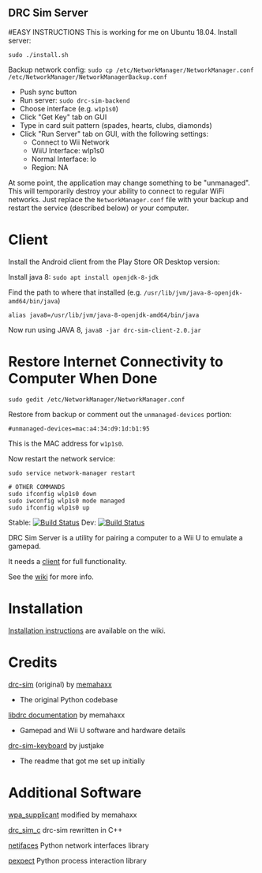 DRC Sim Server
---

#EASY INSTRUCTIONS
This is working for me on Ubuntu 18.04. Install server:

    sudo ./install.sh

Backup network config: `sudo cp /etc/NetworkManager/NetworkManager.conf /etc/NetworkManager/NetworkManagerBackup.conf`

* Push sync button
* Run server: `sudo drc-sim-backend`
* Choose interface (e.g. `w1p1s0`)
* Click "Get Key" tab on GUI
* Type in card suit pattern (spades, hearts, clubs, diamonds) 
* Click "Run Server" tab on GUI, with the following settings:
	- Connect to Wii Network
	- WiiU Interface: wlp1s0
	- Normal Interface: lo
	- Region: NA

At some point, the application may change something to be "unmanaged". 
This will temporarily destroy your ability to connect to regular WiFi networks. 
Just replace the `NetworkManager.conf` file with your backup and restart the service (described below)
or your computer.

# Client
Install the Android client from the Play Store OR Desktop version:

Install java 8:
`sudo apt install openjdk-8-jdk`

Find the path to where that installed (e.g. `/usr/lib/jvm/java-8-openjdk-amd64/bin/java`)
    
    alias java8=/usr/lib/jvm/java-8-openjdk-amd64/bin/java 
    
Now run using JAVA 8, `java8 -jar drc-sim-client-2.0.jar`

# Restore Internet Connectivity to Computer When Done
	
	sudo gedit /etc/NetworkManager/NetworkManager.conf

Restore from backup or comment out the `unmanaged-devices` portion:
    
    #unmanaged-devices=mac:a4:34:d9:1d:b1:95
   
This is the MAC address for `w1p1s0`.

Now restart the network service:

    sudo service network-manager restart

	# OTHER COMMANDS 
	sudo ifconfig wlp1s0 down
	sudo iwconfig wlp1s0 mode managed
	sudo ifconfig wlp1s0 up




Stable: [![Build Status](https://travis-ci.org/rolandoislas/drc-sim.svg?branch=master)](https://travis-ci.org/rolandoislas/drc-sim)
Dev: [![Build Status](https://travis-ci.org/rolandoislas/drc-sim.svg?branch=develop)](https://travis-ci.org/rolandoislas/drc-sim)

DRC Sim Server is a utility for pairing a computer to a Wii U to emulate a gamepad.

It needs a [client] for full functionality.

See the [wiki] for more info.

# Installation

[Installation instructions] are available on the wiki.

# Credits

[drc-sim] \(original\) by [memahaxx]
- The original Python codebase

[libdrc documentation] by memahaxx
- Gamepad and Wii U software and hardware details

[drc-sim-keyboard] by justjake
- The readme that got me set up initially

# Additional Software

[wpa_supplicant] modified by memahaxx

[drc_sim_c] drc-sim rewritten in C++

[netifaces] Python network interfaces library

[pexpect] Python process interaction library



[drc-sim]: https://bitbucket.org/memahaxx/drc-sim
[drc-sim-keyboard]: https://github.com/justjake/drc-sim-keyboard
[Installation instructions]: https://github.com/rolandoislas/drc-sim/wiki/Install
[client]: https://github.com/rolandoislas/drc-sim-client/wiki/Home
[wiki]: https://github.com/rolandoislas/drc-sim/wiki/Home
[wpa_supplicant]: https://github.com/rolandoislas/drc-hostap
[drc_sim_c]: https://github.com/rolandoislas/drc-sim-c
[memahaxx]: https://bitbucket.org/memahaxx/
[libdrc documentation]: http://libdrc.org/docs/index.html
[netifaces]: https://pypi.python.org/pypi/netifaces
[pexpect]: https://pypi.python.org/pypi/pexpect